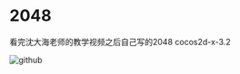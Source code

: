 2048
====

看完沈大海老师的教学视频之后自己写的2048 cocos2d-x-3.2


![github](http://github.com/unicorn.png "github")  
